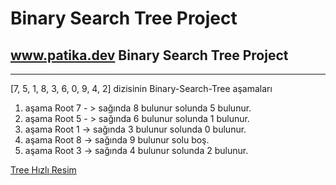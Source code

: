 # Binary Search Tree Project
## www.patika.dev Binary Search Tree Project

---

[7, 5, 1, 8, 3, 6, 0, 9, 4, 2] dizisinin Binary-Search-Tree aşamaları

1. aşama  Root 7 - > sağında 8 bulunur solunda 5 bulunur.
2. aşama Root 5 - > sağında 6 bulunur solunda 1 bulunur.
3. aşama Root 1 -> sağında 3 bulunur solunda 0 bulunur.
4. aşama Root 8 -> sağında 9 bulunur solu boş.
5. aşama Root 3 -> sağında 4 bulunur solunda 2 bulunur.

[Tree Hızlı Resim](https://www.hizliresim.com/jmw2izc)
